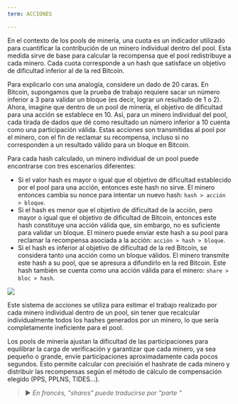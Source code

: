```yaml
---
term: ACCIONES

---
```

En el contexto de los pools de minería, una cuota es un indicador utilizado para cuantificar la contribución de un minero individual dentro del pool. Esta medida sirve de base para calcular la recompensa que el pool redistribuye a cada minero. Cada cuota corresponde a un hash que satisface un objetivo de dificultad inferior al de la red Bitcoin.

Para explicarlo con una analogía, considere un dado de 20 caras. En Bitcoin, supongamos que la prueba de trabajo requiere sacar un número inferior a 3 para validar un bloque (es decir, lograr un resultado de 1 o 2). Ahora, imagine que dentro de un pool de minería, el objetivo de dificultad para una acción se establece en 10. Así, para un minero individual del pool, cada tirada de dados que dé como resultado un número inferior a 10 cuenta como una participación válida. Estas acciones son transmitidas al pool por el minero, con el fin de reclamar su recompensa, incluso si no corresponden a un resultado válido para un bloque en Bitcoin.

Para cada hash calculado, un minero individual de un pool puede encontrarse con tres escenarios diferentes:


- Si el valor hash es mayor o igual que el objetivo de dificultad establecido por el pool para una acción, entonces este hash no sirve. El minero entonces cambia su nonce para intentar un nuevo hash: `hash > acción > bloque`.
- Si el hash es menor que el objetivo de dificultad de la acción, pero mayor o igual que el objetivo de dificultad de Bitcoin, entonces este hash constituye una acción válida que, sin embargo, no es suficiente para validar un bloque. El minero puede enviar este hash a su pool para reclamar la recompensa asociada a la acción: `acción > hash > bloque`.
- Si el hash es inferior al objetivo de dificultad de la red Bitcoin, se considera tanto una acción como un bloque válidos. El minero transmite este hash a su pool, que se apresura a difundirlo en la red Bitcoin. Este hash también se cuenta como una acción válida para el minero: `share > bloc > hash`.

![](../../dictionnaire/assets/32.webp)

Este sistema de acciones se utiliza para estimar el trabajo realizado por cada minero individual dentro de un pool, sin tener que recalcular individualmente todos los hashes generados por un minero, lo que sería completamente ineficiente para el pool.

Los pools de minería ajustan la dificultad de las participaciones para equilibrar la carga de verificación y garantizar que cada minero, ya sea pequeño o grande, envíe participaciones aproximadamente cada pocos segundos. Esto permite calcular con precisión el hashrate de cada minero y distribuir las recompensas según el método de cálculo de compensación elegido (PPS, PPLNS, TIDES...).

> ► *En francés, "shares" puede traducirse por "parte "*